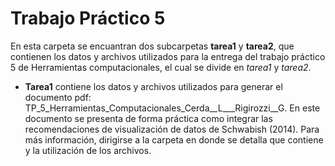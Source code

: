 # Trabajo Práctico 5

En esta carpeta se encuantran dos subcarpetas **tarea1** y **tarea2**, que contienen los datos y archivos utilizados para la entrega del trabajo práctico 5 de Herramientas computacionales, el cual se divide en *tarea1* y *tarea2*.

* **Tarea1** contiene los datos y archivos utilizados para generar el documento pdf: TP_5_Herramientas_Computacionales_Cerda__L___Rigirozzi__G. En este documento se presenta de forma práctica como integrar las recomendaciones de visualización de datos de Schwabish (2014). Para más información, dirigirse a la carpeta en donde se detalla que contiene y la utilización de los archivos.


